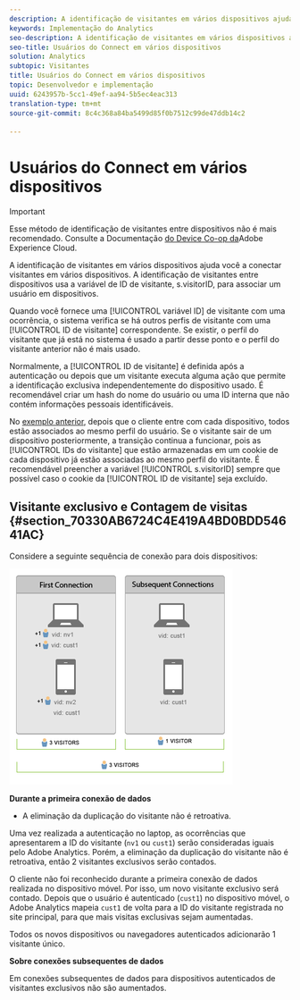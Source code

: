 ```yaml
---
description: A identificação de visitantes em vários dispositivos ajuda você a conectar visitantes em vários dispositivos. A identificação de visitantes entre dispositivos usa a variável de ID de visitante, s.visitorID, para associar um usuário em dispositivos.
keywords: Implementação do Analytics
seo-description: A identificação de visitantes em vários dispositivos ajuda você a conectar visitantes em vários dispositivos. A identificação de visitantes entre dispositivos usa a variável de ID de visitante, s.visitorID, para associar um usuário em dispositivos.
seo-title: Usuários do Connect em vários dispositivos
solution: Analytics
subtopic: Visitantes
title: Usuários do Connect em vários dispositivos
topic: Desenvolvedor e implementação
uuid: 6243957b-5cc1-49ef-aa94-5b5ec4eac313
translation-type: tm+mt
source-git-commit: 8c4c368a84ba5499d85f0b7512c99de47ddb14c2

---
```



# Usuários do Connect em vários dispositivos

>[!IMPORTANT]
>
>Esse método de identificação de visitantes entre dispositivos não é mais recomendado. Consulte a Documentação [do Device Co-op da](https://marketing.adobe.com/resources/help/en_US/mcdc/)Adobe Experience Cloud.

A identificação de visitantes em vários dispositivos ajuda você a conectar visitantes em vários dispositivos. A identificação de visitantes entre dispositivos usa a variável de ID de visitante, s.visitorID, para associar um usuário em dispositivos.

Quando você fornece uma [!UICONTROL variável ID] de visitante com uma ocorrência, o sistema verifica se há outros perfis de visitante com uma [!UICONTROL ID de visitante] correspondente. Se existir, o perfil do visitante que já está no sistema é usado a partir desse ponto e o perfil do visitante anterior não é mais usado.

Normalmente, a [!UICONTROL ID de visitante] é definida após a autenticação ou depois que um visitante executa alguma ação que permite a identificação exclusiva independentemente do dispositivo usado. É recomendável criar um hash do nome do usuário ou uma ID interna que não contém informações pessoais identificáveis.

No [exemplo anterior](/help/implement/js-implementation/xdevice-visid/xdevice-connecting.md), depois que o cliente entre com cada dispositivo, todos estão associados ao mesmo perfil do usuário. Se o visitante sair de um dispositivo posteriormente, a transição continua a funcionar, pois as [!UICONTROL IDs do visitante] que estão armazenadas em um cookie de cada dispositivo já estão associadas ao mesmo perfil do visitante. É recomendável preencher a variável [!UICONTROL s.visitorID] sempre que possível caso o cookie da [!UICONTROL ID de visitante] seja excluído.

## Visitante exclusivo e Contagem de visitas {#section_70330AB6724C4E419A4BD0BDD54641AC}

Considere a seguinte sequência de conexão para dois dispositivos:

![](assets/xdevice-counts.png)

**Durante a primeira conexão de dados**

* A eliminação da duplicação do visitante não é retroativa.

Uma vez realizada a autenticação no laptop, as ocorrências que apresentarem a ID do visitante (`nv1` ou `cust1`) serão consideradas iguais pelo Adobe Analytics. Porém, a eliminação da duplicação do visitante não é retroativa, então 2 visitantes exclusivos serão contados.

O cliente não foi reconhecido durante a primeira conexão de dados realizada no dispositivo móvel. Por isso, um novo visitante exclusivo será contado. Depois que o usuário é autenticado (`cust1`) no dispositivo móvel, o Adobe Analytics mapeia `cust1` de volta para a ID do visitante registrada no site principal, para que mais visitas exclusivas sejam aumentadas.

Todos os novos dispositivos ou navegadores autenticados adicionarão 1 visitante único.

**Sobre conexões subsequentes de dados**

Em conexões subsequentes de dados para dispositivos autenticados de visitantes exclusivos não são aumentados.
